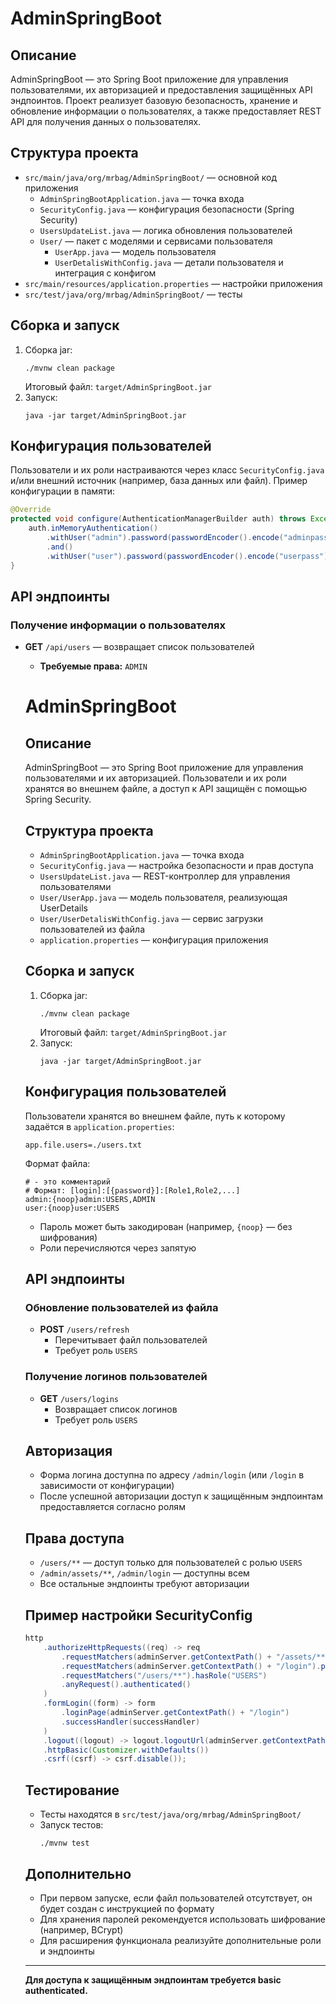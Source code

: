 # AdminSpringBoot

## Описание
AdminSpringBoot — это Spring Boot приложение для управления пользователями, их авторизацией и предоставления защищённых API эндпоинтов. Проект реализует базовую безопасность, хранение и обновление информации о пользователях, а также предоставляет REST API для получения данных о пользователях.

## Структура проекта
- `src/main/java/org/mrbag/AdminSpringBoot/` — основной код приложения
  - `AdminSpringBootApplication.java` — точка входа
  - `SecurityConfig.java` — конфигурация безопасности (Spring Security)
  - `UsersUpdateList.java` — логика обновления пользователей
  - `User/` — пакет с моделями и сервисами пользователя
    - `UserApp.java` — модель пользователя
    - `UserDetalisWithConfig.java` — детали пользователя и интеграция с конфигом
- `src/main/resources/application.properties` — настройки приложения
- `src/test/java/org/mrbag/AdminSpringBoot/` — тесты

## Сборка и запуск
1. Сборка jar:
   ```shell
   ./mvnw clean package
   ```
   Итоговый файл: `target/AdminSpringBoot.jar`
2. Запуск:
   ```shell
   java -jar target/AdminSpringBoot.jar
   ```

## Конфигурация пользователей
Пользователи и их роли настраиваются через класс `SecurityConfig.java` и/или внешний источник (например, база данных или файл). Пример конфигурации в памяти:
```java
@Override
protected void configure(AuthenticationManagerBuilder auth) throws Exception {
    auth.inMemoryAuthentication()
        .withUser("admin").password(passwordEncoder().encode("adminpass")).roles("ADMIN")
        .and()
        .withUser("user").password(passwordEncoder().encode("userpass")).roles("USER");
}
```

## API эндпоинты
### Получение информации о пользователях
- **GET** `/api/users` — возвращает список пользователей
  - **Требуемые права:** `ADMIN`

  # AdminSpringBoot

  ## Описание
  AdminSpringBoot — это Spring Boot приложение для управления пользователями и их авторизацией. Пользователи и их роли хранятся во внешнем файле, а доступ к API защищён с помощью Spring Security.

  ## Структура проекта
  - `AdminSpringBootApplication.java` — точка входа
  - `SecurityConfig.java` — настройка безопасности и прав доступа
  - `UsersUpdateList.java` — REST-контроллер для управления пользователями
  - `User/UserApp.java` — модель пользователя, реализующая UserDetails
  - `User/UserDetalisWithConfig.java` — сервис загрузки пользователей из файла
  - `application.properties` — конфигурация приложения

  ## Сборка и запуск
  1. Сборка jar:
     ```shell
     ./mvnw clean package
     ```
     Итоговый файл: `target/AdminSpringBoot.jar`
  2. Запуск:
     ```shell
     java -jar target/AdminSpringBoot.jar
     ```

  ## Конфигурация пользователей
  Пользователи хранятся во внешнем файле, путь к которому задаётся в `application.properties`:
  ```
  app.file.users=./users.txt
  ```
  Формат файла:
  ```
  # - это комментарий
  # Формат: [login]:[{password}]:[Role1,Role2,...]
  admin:{noop}admin:USERS,ADMIN
  user:{noop}user:USERS
  ```
  - Пароль может быть закодирован (например, `{noop}` — без шифрования)
  - Роли перечисляются через запятую

  ## API эндпоинты
  ### Обновление пользователей из файла
  - **POST** `/users/refresh`
    - Перечитывает файл пользователей
    - Требует роль `USERS`

  ### Получение логинов пользователей
  - **GET** `/users/logins`
    - Возвращает список логинов
    - Требует роль `USERS`

  ## Авторизация
  - Форма логина доступна по адресу `/admin/login` (или `/login` в зависимости от конфигурации)
  - После успешной авторизации доступ к защищённым эндпоинтам предоставляется согласно ролям

  ## Права доступа
  - `/users/**` — доступ только для пользователей с ролью `USERS`
  - `/admin/assets/**`, `/admin/login` — доступны всем
  - Все остальные эндпоинты требуют авторизации

  ## Пример настройки SecurityConfig
  ```java
  http
      .authorizeHttpRequests((req) -> req
          .requestMatchers(adminServer.getContextPath() + "/assets/**").permitAll()
          .requestMatchers(adminServer.getContextPath() + "/login").permitAll()
          .requestMatchers("/users/**").hasRole("USERS")
          .anyRequest().authenticated()
      )
      .formLogin((form) -> form
          .loginPage(adminServer.getContextPath() + "/login")
          .successHandler(successHandler)
      )
      .logout((logout) -> logout.logoutUrl(adminServer.getContextPath() + "/logout"))
      .httpBasic(Customizer.withDefaults())
      .csrf((csrf) -> csrf.disable());
  ```

  ## Тестирование
  - Тесты находятся в `src/test/java/org/mrbag/AdminSpringBoot/`
  - Запуск тестов:
    ```shell
    ./mvnw test
    ```

  ## Дополнительно
  - При первом запуске, если файл пользователей отсутствует, он будет создан с инструкцией по формату
  - Для хранения паролей рекомендуется использовать шифрование (например, BCrypt)
  - Для расширения функционала реализуйте дополнительные роли и эндпоинты

  ---

  **Для доступа к защищённым эндпоинтам требуется basic authenticated.**
